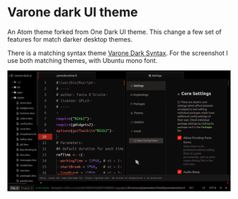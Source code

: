 # Varone dark UI theme

An Atom theme forked from One Dark UI theme.
This change a few set of features for match darker desktop themes.

There is a matching syntax theme [Varone Dark Syntax](https://github.com/fndercole/varone-dark-syntax). For the screenshot I use both matching themes, with Ubuntu mono font.

![Screenshots](screenshots/2016-07-08.png)
